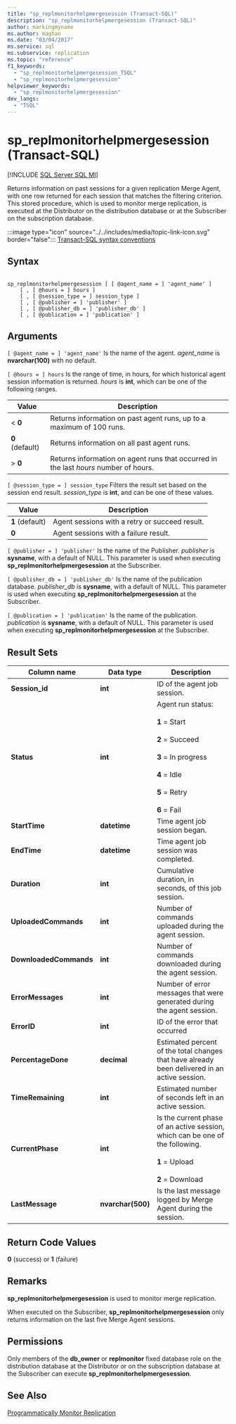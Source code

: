 ```yaml
---
title: "sp_replmonitorhelpmergesession (Transact-SQL)"
description: "sp_replmonitorhelpmergesession (Transact-SQL)"
author: markingmyname
ms.author: maghan
ms.date: "03/04/2017"
ms.service: sql
ms.subservice: replication
ms.topic: "reference"
f1_keywords:
  - "sp_replmonitorhelpmergesession_TSQL"
  - "sp_replmonitorhelpmergesession"
helpviewer_keywords:
  - "sp_replmonitorhelpmergesession"
dev_langs:
  - "TSQL"
---
```

# sp_replmonitorhelpmergesession (Transact-SQL)
[!INCLUDE [SQL Server SQL MI](../../includes/applies-to-version/sql-asdbmi.md)]

  Returns information on past sessions for a given replication Merge Agent, with one row returned for each session that matches the filtering criterion. This stored procedure, which is used to monitor merge replication, is executed at the Distributor on the distribution database or at the Subscriber on the subscription database.  
  
 :::image type="icon" source="../../includes/media/topic-link-icon.svg" border="false"::: [Transact-SQL syntax conventions](../../t-sql/language-elements/transact-sql-syntax-conventions-transact-sql.md)  
  
## Syntax  
  
```  
  
sp_replmonitorhelpmergesession [ [ @agent_name = ] 'agent_name' ]  
    [ , [ @hours = ] hours ]  
    [ , [ @session_type = ] session_type ]  
    [ , [ @publisher = ] 'publisher' ]  
    [ , [ @publisher_db = ] 'publisher_db' ]  
    [ , [ @publication = ] 'publication' ]   
```  
  
## Arguments  
`[ @agent_name = ] 'agent_name'`
 Is the name of the agent. *agent_name* is **nvarchar(100)** with no default.  
  
`[ @hours = ] hours`
 Is the range of time, in hours, for which historical agent session information is returned. *hours* is **int**, which can be one of the following ranges.  
  
|Value|Description|  
|-----------|-----------------|  
|< **0**|Returns information on past agent runs, up to a maximum of 100 runs.|  
|**0** (default)|Returns information on all past agent runs.|  
|> **0**|Returns information on agent runs that occurred in the last *hours* number of hours.|  
  
`[ @session_type = ] session_type`
 Filters the result set based on the session end result. *session_type* is **int**, and can be one of these values.  
  
|Value|Description|  
|-----------|-----------------|  
|**1** (default)|Agent sessions with a retry or succeed result.|  
|**0**|Agent sessions with a failure result.|  
  
`[ @publisher = ] 'publisher'`
 Is the name of the Publisher. *publisher* is **sysname**, with a default of NULL. This parameter is used when executing **sp_replmonitorhelpmergesession** at the Subscriber.  
  
`[ @publisher_db = ] 'publisher_db'`
 Is the name of the publication database. *publisher_db* is **sysname**, with a default of NULL. This parameter is used when executing **sp_replmonitorhelpmergesession** at the Subscriber.  
  
`[ @publication = ] 'publication'`
 Is the name of the publication. *publication* is **sysname**, with a default of NULL. This parameter is used when executing **sp_replmonitorhelpmergesession** at the Subscriber.  
  
## Result Sets  
  
|Column name|Data type|Description|  
|-----------------|---------------|-----------------|  
|**Session_id**|**int**|ID of the agent job session.|  
|**Status**|**int**|Agent run status:<br /><br /> **1** = Start<br /><br /> **2** = Succeed<br /><br /> **3** = In progress<br /><br /> **4** = Idle<br /><br /> **5** = Retry<br /><br /> **6** = Fail|  
|**StartTime**|**datetime**|Time agent job session began.|  
|**EndTime**|**datetime**|Time agent job session was completed.|  
|**Duration**|**int**|Cumulative duration, in seconds, of this job session.|  
|**UploadedCommands**|**int**|Number of commands uploaded during the agent session.|  
|**DownloadedCommands**|**int**|Number of commands downloaded during the agent session.|  
|**ErrorMessages**|**int**|Number of error messages that were generated during the agent session.|  
|**ErrorID**|**int**|ID of the error that occurred|  
|**PercentageDone**|**decimal**|Estimated percent of the total changes that have already been delivered in an active session.|  
|**TimeRemaining**|**int**|Estimated number of seconds left in an active session.|  
|**CurrentPhase**|**int**|Is the current phase of an active session, which can be one of the following.<br /><br /> **1** = Upload<br /><br /> **2** = Download|  
|**LastMessage**|**nvarchar(500)**|Is the last message logged by Merge Agent during the session.|  
  
## Return Code Values  
 **0** (success) or **1** (failure)  
  
## Remarks  
 **sp_replmonitorhelpmergesession** is used to monitor merge replication.  
  
 When executed on the Subscriber, **sp_replmonitorhelpmergesession** only returns information on the last five Merge Agent sessions.  
  
## Permissions  
 Only members of the **db_owner** or **replmonitor** fixed database role on the distribution database at the Distributor or on the subscription database at the Subscriber can execute **sp_replmonitorhelpmergesession**.  
  
## See Also  
 [Programmatically Monitor Replication](../../relational-databases/replication/monitor/programmatically-monitor-replication.md)  
  
  
